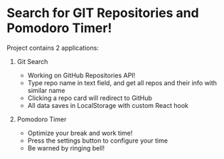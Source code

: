 # Search for GIT Repositories and Pomodoro Timer!

Project contains 2 applications:
1. Git Search
   - Working on GitHub Repositories API!
   - Type repo name in text field, and get all repos and their info with similar name
   - Clicking a repo card will redirect to GitHub
   - All data saves in LocalStorage with custom React hook

2. Pomodoro Timer
   - Optimize your break and work time!
   - Press the settings button to configure your time
   - Be warned by ringing bell!
